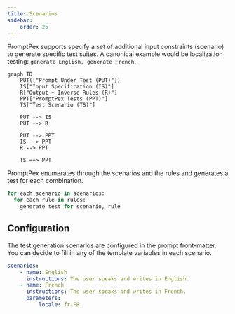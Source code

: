 ```yaml
---
title: Scenarios
sidebar:
    order: 26
---
```

PromptPex supports specify a set of additional input constraints (scenario)
to generate specific test suites. A canonical example would be
localization testing: `generate English, generate French`.

```mermaid
graph TD
    PUT(["Prompt Under Test (PUT)"])
    IS["Input Specification (IS)"]
    R["Output + Inverse Rules (R)"]
    PPT["PromptPex Tests (PPT)"]
    TS["Test Scenario (TS)"]

    PUT --> IS
    PUT --> R

    PUT --> PPT
    IS --> PPT
    R --> PPT
    
    TS ==> PPT
```

PromptPex enumerates through the scenarios and the rules and generates a test for each combination.

```py
for each scenario in scenarios:
  for each rule in rules:
    generate test for scenario, rule
```

## Configuration

The test generation scenarios are configured in the prompt front-matter. You can decide to fill in any of the 
template variables in each scenario.

```yaml wrap
scenarios:
    - name: English
      instructions: The user speaks and writes in English.
    - name: French
      instructions: The user speaks and writes in French.
      parameters:
          locale: fr-FR
```

